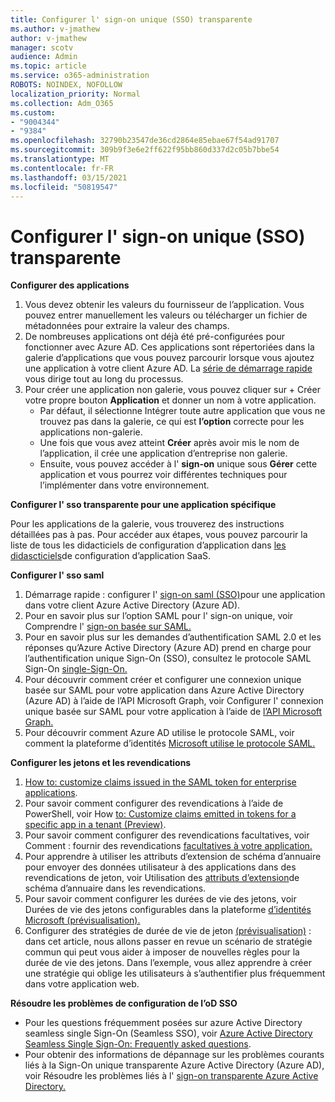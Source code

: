 ```yaml
---
title: Configurer l' sign-on unique (SSO) transparente
ms.author: v-jmathew
author: v-jmathew
manager: scotv
audience: Admin
ms.topic: article
ms.service: o365-administration
ROBOTS: NOINDEX, NOFOLLOW
localization_priority: Normal
ms.collection: Adm_O365
ms.custom:
- "9004344"
- "9384"
ms.openlocfilehash: 32790b23547de36cd2864e85ebae67f54ad91707
ms.sourcegitcommit: 309b9f3e6e2ff622f95bb860d337d2c05b7bbe54
ms.translationtype: MT
ms.contentlocale: fr-FR
ms.lasthandoff: 03/15/2021
ms.locfileid: "50819547"
---
```

# <a name="configure-seamless-single-sign-on-sso"></a>Configurer l' sign-on unique (SSO) transparente

**Configurer des applications**

1. Vous devez obtenir les valeurs du fournisseur de l’application. Vous pouvez entrer manuellement les valeurs ou télécharger un fichier de métadonnées pour extraire la valeur des champs.
2. De nombreuses applications ont déjà été pré-configurées pour fonctionner avec Azure AD. Ces applications sont répertoriées dans la galerie d’applications que vous pouvez parcourir lorsque vous ajoutez une application à votre client Azure AD. La [série de démarrage rapide](https://docs.microsoft.com/azure/active-directory/manage-apps/add-application-portal-configure) vous dirige tout au long du processus.
3. Pour créer une application non galerie, vous pouvez cliquer sur + Créer votre propre bouton **Application** et donner un nom à votre application.
    - Par défaut, il sélectionne Intégrer toute autre application que vous ne trouvez pas dans la galerie, ce qui est **l’option** correcte pour les applications non-galerie.
    - Une fois que vous avez atteint **Créer** après avoir mis le nom de l’application, il crée une application d’entreprise non galerie.
    - Ensuite, vous pouvez accéder à l' **sign-on** unique sous **Gérer** cette application et vous pourrez voir différentes techniques pour l’implémenter dans votre environnement.

**Configurer l' sso transparente pour une application spécifique**

Pour les applications de la galerie, vous trouverez des instructions détaillées pas à pas. Pour accéder aux étapes, vous pouvez parcourir la liste de tous les didacticiels de configuration d’application dans [les didascticiels](https://docs.microsoft.com/azure/active-directory/saas-apps/tutorial-list)de configuration d’application SaaS.

**Configurer l' sso saml**

1. Démarrage rapide : configurer l' [sign-on saml (SSO)](https://docs.microsoft.com/azure/active-directory/manage-apps/add-application-portal-setup-sso)pour une application dans votre client Azure Active Directory (Azure AD).
2. Pour en savoir plus sur l’option SAML pour l' sign-on unique, voir Comprendre l' [sign-on basée sur SAML.](https://docs.microsoft.com/azure/active-directory/manage-apps/configure-saml-single-sign-on)
3. Pour en savoir plus sur les demandes d’authentification SAML 2.0 et les réponses qu’Azure Active Directory (Azure AD) prend en charge pour l’authentification unique Sign-On (SSO), consultez le protocole SAML Sign-On [single-Sign-On.](https://docs.microsoft.com/azure/active-directory/develop/single-sign-on-saml-protocol)
4. Pour découvrir comment créer et configurer une connexion unique basée sur SAML pour votre application dans Azure Active Directory (Azure AD) à l’aide de l’API Microsoft Graph, voir Configurer l' connexion unique basée sur SAML pour votre application à l’aide de [l’API Microsoft Graph.](https://docs.microsoft.com/graph/application-saml-sso-configure-api)
5. Pour découvrir comment Azure AD utilise le protocole SAML, voir comment la plateforme d’identités [Microsoft utilise le protocole SAML.](https://docs.microsoft.com/azure/active-directory/develop/active-directory-saml-protocol-reference)

**Configurer les jetons et les revendications**

1. [How to: customize claims issued in the SAML token for enterprise applications](https://docs.microsoft.com/azure/active-directory/develop/active-directory-saml-claims-customization).
2. Pour savoir comment configurer des revendications à l’aide de PowerShell, voir How [to: Customize claims emitted in tokens for a specific app in a tenant (Preview)](https://docs.microsoft.com/azure/active-directory/develop/active-directory-claims-mapping).
3. Pour savoir comment configurer des revendications facultatives, voir Comment : fournir des revendications [facultatives à votre application.](https://docs.microsoft.com/azure/active-directory/develop/active-directory-optional-claims)
4. Pour apprendre à utiliser les attributs d’extension de schéma d’annuaire pour envoyer des données utilisateur à des applications dans des revendications de jeton, voir Utilisation des [attributs d’extension](https://docs.microsoft.com/azure/active-directory/develop/active-directory-schema-extensions)de schéma d’annuaire dans les revendications.
5. Pour savoir comment configurer les durées de vie des jetons, voir Durées de vie des jetons configurables dans la plateforme [d’identités Microsoft (prévisualisation).](https://docs.microsoft.com/azure/active-directory/develop/active-directory-configurable-token-lifetimes)
6. Configurer des stratégies de durée de vie de jeton [(prévisualisation)](https://docs.microsoft.com/azure/active-directory/develop/configure-token-lifetimes) : dans cet article, nous allons passer en revue un scénario de stratégie commun qui peut vous aider à imposer de nouvelles règles pour la durée de vie des jetons. Dans l’exemple, vous allez apprendre à créer une stratégie qui oblige les utilisateurs à s’authentifier plus fréquemment dans votre application web.

**Résoudre les problèmes de configuration de l’oD SSO**

- Pour les questions fréquemment posées sur azure Active Directory seamless single Sign-On (Seamless SSO), voir [Azure Active Directory Seamless Single Sign-On: Frequently asked questions](https://docs.microsoft.com/azure/active-directory/hybrid/how-to-connect-sso-faq).
- Pour obtenir des informations de dépannage sur les problèmes courants liés à la Sign-On unique transparente Azure Active Directory (Azure AD), voir Résoudre les problèmes liés à l' [sign-on transparente Azure Active Directory.](https://docs.microsoft.com/azure/active-directory/hybrid/tshoot-connect-sso)
